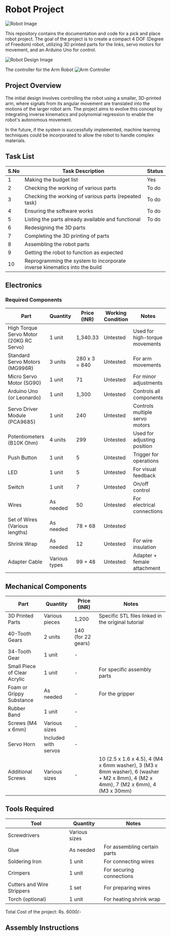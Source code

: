 # Robot Project

![Robot Image](https://github.com/TwistedMystery/Robot/blob/main/Robot%201.jpg?raw=true)


This repository contains the documentation and code for a pick and place robot project. The goal of the project is to create a compact 4 DOF (Degree of Freedom) robot, utilizing 3D printed parts for the links, servo motors for movement, and an Arduino Uno for control.

![Robot Design Image](https://github.com/TwistedMystery/Robot/blob/main/Robot%202.jpg)

The controller for the Arm Robot
![Arm Controller](https://github.com/TwistedMystery/Robot/blob/main/Robot%203.jpg)

## Project Overview

The initial design involves controlling the robot using a smaller, 3D-printed arm, where signals from its angular movement are translated into the motions of the larger robot arm. The project aims to evolve this concept by integrating inverse kinematics and polynomial regression to enable the robot's autonomous movement.

In the future, if the system is successfully implemented, machine learning techniques could be incorporated to allow the robot to handle complex materials.

## Task List

| S.No | Task Description                                                      | Status |
|------|------------------------------------------------------------------------|--------|
| 1    | Making the budget list                                                 |  Yes   |
| 2    | Checking the working of various parts                                  |  To do |
| 3    | Checking the working of various parts (repeated task)                  |  To do |
| 4    | Ensuring the software works                                            |  To do |
| 5    | Listing the parts already available and functional                     |  To do |
| 6    | Redesigning the 3D parts                                               |        |
| 7    | Completing the 3D printing of parts                                    |        |
| 8    | Assembling the robot parts                                             |        |
| 9    | Getting the robot to function as expected                              |        |
| 10   | Reprogramming the system to incorporate inverse kinematics into the build |        |


## Electronics

### Required Components

| Part | Quantity | Price (INR) | Working Condition | Notes |
| ---- | -------- | ------------| ----------------- | ----- |
| High Torque Servo Motor (20KG RC Servo) | 1 unit | 1,340.33 | Untested | Used for high-torque movements |
| Standard Servo Motors (MG996R) | 3 units | 280 x 3 = 840 | Untested | For arm movements |
| Micro Servo Motor (SG90) | 1 unit | 71 | Untested | For minor adjustments |
| Arduino Uno (or Leonardo) | 1 unit | 1,300 | Untested | Controls all components |
| Servo Driver Module (PCA9685) | 1 unit | 240 | Untested | Controls multiple servo motors |
| Potentiometers (B10K Ohm) | 4 units | 299 | Untested | Used for adjusting position |
| Push Button | 1 unit | 5 | Untested | Trigger for operations |
| LED | 1 unit | 5 | Untested | For visual feedback |
| Switch | 1 unit | 7 | Untested | On/off control |
| Wires | As needed | 50 | Untested | For electrical connections |
| Set of Wires (Various lengths) | As needed | 78 + 68 | Untested | |
| Shrink Wrap | As needed | 12 | Untested | For wire insulation |
| Adapter Cable | Various types | 99 + 48 | Untested | Adapter + female attachment |



## Mechanical Components

| Part | Quantity | Price (INR) | Notes |
| ---- | -------- | ------------| ----- |
| 3D Printed Parts | Various pieces | 1,200 | Specific STL files linked in the original tutorial |
| 40-Tooth Gears | 2 units | 140 (for 22 gears) | |
| 34-Tooth Gear | 1 unit | - | |
| Small Piece of Clear Acrylic | 1 unit | - | For specific assembly parts |
| Foam or Grippy Substance | As needed | - | For the gripper |
| Rubber Band | 1 unit | - | |
| Screws (M4 x 6mm) | Various sizes | - | |
| Servo Horn | Included with servos | - | |
| Additional Screws | Various sizes | - | 10 (2.5 x 1.6 x 4.5), 4 (M4 x 6mm washer), 3 (M3 x 8mm washer), 6 (washer + M2 x 8mm), 4 (M2 x 4mm), 7 (M2 x 6mm), 4 (M3 x 30mm) |

## Tools Required

| Tool | Quantity | Notes |
| ---- | -------- | ----- |
| Screwdrivers | Various sizes | |
| Glue | As needed | For assembling certain parts |
| Soldering Iron | 1 unit | For connecting wires |
| Crimpers | 1 unit | For securing connections |
| Cutters and Wire Strippers | 1 set | For preparing wires |
| Torch (optional) | 1 unit | For heating shrink wrap |

Total Cost of the project: Rs. 6000/-
## Assembly Instructions




